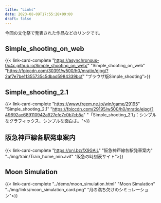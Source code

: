 ```yaml
---
title: "Links"
date: 2023-08-09T17:55:28+09:00
draft: false
---
```


今回の文化祭で発表された作品などのリンクです。

## Simple_shooting_on_web

{{< link-card-complete "https://asynchronous-0x4c.github.io/Simple_shooting_on_web/" "Simple_shooting_on_web" "https://fpiccdn.com/30391/w500/h0/mratio/ejpg/?2af7e7be11355735c5dbad5984339bcf" "ブラウザ版Simple_shooting">}}
<br>

## Simple_shooting_2.1

{{< link-card-complete "https://www.freem.ne.jp/win/game/29195" "Simple_shooting_2.1" "https://fpiccdn.com/29195/w500/h0/mratio/ejpg/?49692ac689110942a927efe7c0b7cb5a" "「Simple_shooting_2.1」：シンプルなグラフィックス、シンプルな面白さ。">}}
<br>

## 阪急神戸線各駅発車案内

{{< link-card-complete "https://onl.bz/fX9GAiL" "阪急神戸線各駅発車案内" "../img/train/Train_home_min.avif" "阪急の時刻表サイト">}}
<br>

## Moon Simulation

{{< link-card-complete "../demo/moon_simulation.html" "Moon Simulation" "../img/links/moon_simulation_card.png" "月の満ち欠けのシミュレーション">}}